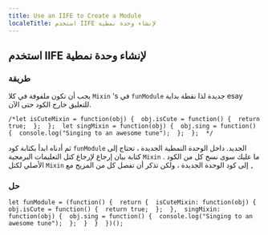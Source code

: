 ```yaml
---
title: Use an IIFE to Create a Module
localeTitle: استخدم IIFE لإنشاء وحدة نمطية
---
```

## استخدم IIFE لإنشاء وحدة نمطية

### طريقة

يجب أن تكون ملفوفة في كلا `Mixin` 's في `funModule` جديدة لذا نقطة بداية esay للتعليق خارج الكود حتى الآن.

 `/*let isCuteMixin = function(obj) { 
  obj.isCute = function() { 
    return true; 
  }; 
 }; 
 let singMixin = function(obj) { 
  obj.sing = function() { 
    console.log("Singing to an awesome tune"); 
  }; 
 }; 
 */ 
` 

ثم أدناه ابدأ بكتابة كود `funModule` الجديد. داخل الوحدة النمطية الجديدة ، تحتاج إلى كتابة بيان إرجاع لإرجاع كتل التعليمات البرمجية `Mixin` . ما عليك سوى نسخ كل من الكود الأصلي لكتل `Mixin` إلى كود الوحدة الجديدة ، ولكن تذكر أن تفصل كل من المزيج مع `,`

### حل

 `let funModule = (function() { 
  return { 
    isCuteMixin: function(obj) { 
      obj.isCute = function() { 
        return true; 
      }; 
    }, 
    singMixin: function(obj) { 
      obj.sing = function() { 
         console.log("Singing to an awesome tune"); 
      }; 
    } 
  } 
 })(); 
`